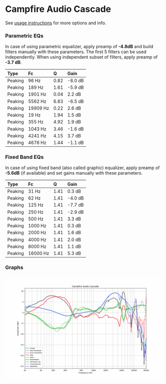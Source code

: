 # Campfire Audio Cascade
See [usage instructions](https://github.com/jaakkopasanen/AutoEq#usage) for more options and info.

### Parametric EQs
In case of using parametric equalizer, apply preamp of **-4.8dB** and build filters manually
with these parameters. The first 5 filters can be used independently.
When using independent subset of filters, apply preamp of **-3.7 dB**.

| Type    | Fc       |    Q | Gain    |
|:--------|:---------|:-----|:--------|
| Peaking | 96 Hz    | 0.82 | -8.0 dB |
| Peaking | 189 Hz   | 1.61 | -5.9 dB |
| Peaking | 1901 Hz  | 0.04 | 2.2 dB  |
| Peaking | 5562 Hz  | 6.83 | -6.5 dB |
| Peaking | 19909 Hz | 0.22 | 2.6 dB  |
| Peaking | 19 Hz    | 1.94 | 1.5 dB  |
| Peaking | 355 Hz   | 4.92 | 1.9 dB  |
| Peaking | 1043 Hz  | 3.46 | -1.6 dB |
| Peaking | 4241 Hz  | 4.15 | 3.7 dB  |
| Peaking | 4676 Hz  | 1.44 | -1.1 dB |

### Fixed Band EQs
In case of using fixed band (also called graphic) equalizer, apply preamp of **-5.6dB**
(if available) and set gains manually with these parameters.

| Type    | Fc       |    Q | Gain    |
|:--------|:---------|:-----|:--------|
| Peaking | 31 Hz    | 1.41 | 0.3 dB  |
| Peaking | 62 Hz    | 1.41 | -4.0 dB |
| Peaking | 125 Hz   | 1.41 | -7.7 dB |
| Peaking | 250 Hz   | 1.41 | -2.9 dB |
| Peaking | 500 Hz   | 1.41 | 3.3 dB  |
| Peaking | 1000 Hz  | 1.41 | 0.3 dB  |
| Peaking | 2000 Hz  | 1.41 | 1.6 dB  |
| Peaking | 4000 Hz  | 1.41 | 2.0 dB  |
| Peaking | 8000 Hz  | 1.41 | 1.1 dB  |
| Peaking | 16000 Hz | 1.41 | 5.3 dB  |

### Graphs
![](./Campfire%20Audio%20Cascade.png)